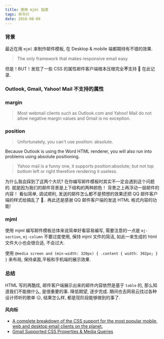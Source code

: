 ```yaml
---
title: 使用 mjml 指南
tags: 命令行
date: 2018-08-09
---
```


### 背景
最近在用 `mjml` 来制作邮件模板, 在 Desktop & mobile 端都期待有不错的效果.
> The only framework that makes responsive email easy

但是！BUT！发现了一些 CSS 的属性邮件客户端根本压根完全**不**支持 🌝
在此记录.

### Outlook, Gmail, Yahoo! Mail 不支持的属性
### margin
> Most webmail clients such as Outlook.com and Yahoo! Mail do not allow negative margin values and Gmail is no exception.

### position
> Unfortunately, you can't use position: absolute.

Because Outlook is using the Word HTML renderer, you will also run into problems using absolute positioning.

> Yahoo mail is a funny one, it supports position:absolute; but not top bottom left or right therefore rendering it useless.

为什么我会踩到了这两个大坑? 在你编写邮件模板时其实不一定会遇到这个问题的.
就是因为我们的邮件背景是上下结构的两种颜色！ 背景之上再浮动一层邮件的内容！
看似简单, 调试顺利, 发送的邮件怎么都不是预想的效果还把 QQ 邮件客户端的样式给搞乱了 🌚..
再此还是感谢 QQ 邮件客户端的发送 HTML 格式内容的功能!

### mjml
使用 mjml 编写邮件模板总体来说简单好看容易编写, 需要注意的一点是 `mj-section`, `mj-column` 不要过度使用, 保持 mjml 文件的简洁, 如此一来生成的 html 文件大小也会很合适, 不会过大.

使用 `@media screen and (min-width: 320px) { .content { width: 302px; } }` 来布局, 保持桌面,平板和手机端的展示效果.

### 总结
HTML 写的再酷炫, 邮件客户端展示出来的邮件内容依然是基于 `table` 的, 那么知道我们不能做什么, 是很重要的事. 降低期望, 逐步完成. 期间也去网易云找过各种设计师听的歌单 😑, 结果怎么样, 都是现阶段能够做到的事了.

#### 风向标
* [A complete breakdown of the CSS support for the most popular mobile, web and desktop email clients on the planet.](https://www.campaignmonitor.com/css/)
* [Gmail Supported CSS Properties & Media Queries](https://developers.google.com/gmail/design/reference/supported_css)
